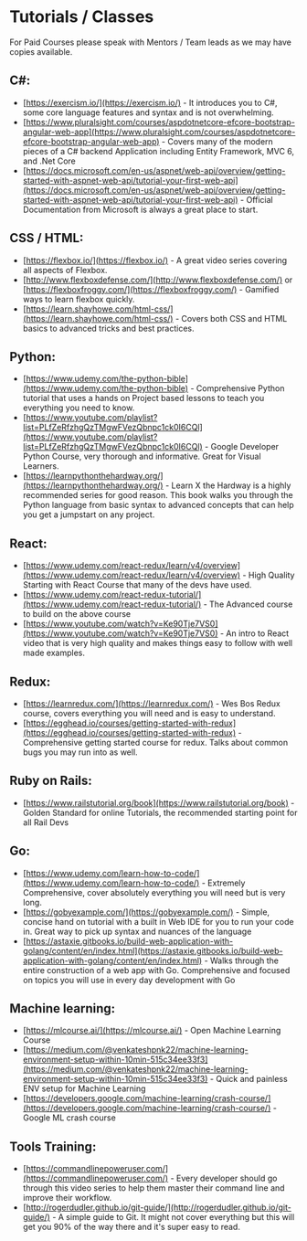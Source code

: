 # Tutorials / Classes

For Paid Courses please speak with Mentors / Team leads as we may have copies available.

## C#:

- [https://exercism.io/](https://exercism.io/) -  It introduces you to C#, some core language features and syntax and is not overwhelming.
- [https://www.pluralsight.com/courses/aspdotnetcore-efcore-bootstrap-angular-web-app](https://www.pluralsight.com/courses/aspdotnetcore-efcore-bootstrap-angular-web-app) - Covers many of the modern pieces of a C# backend Application including Entity Framework, MVC 6, and .Net Core
- [https://docs.microsoft.com/en-us/aspnet/web-api/overview/getting-started-with-aspnet-web-api/tutorial-your-first-web-api](https://docs.microsoft.com/en-us/aspnet/web-api/overview/getting-started-with-aspnet-web-api/tutorial-your-first-web-api) - Official Documentation from Microsoft is always a great place to start.

## CSS / HTML:

- [https://flexbox.io/](https://flexbox.io/) - A great video series covering all aspects of Flexbox.
- [http://www.flexboxdefense.com/](http://www.flexboxdefense.com/) or [https://flexboxfroggy.com/](https://flexboxfroggy.com/) - Gamified ways to learn flexbox quickly.
- [https://learn.shayhowe.com/html-css/](https://learn.shayhowe.com/html-css/) - Covers both CSS and HTML basics to advanced tricks and best practices.

## Python:

- [https://www.udemy.com/the-python-bible](https://www.udemy.com/the-python-bible) - Comprehensive Python tutorial that uses a hands on Project based lessons to teach you everything you need to know.
- [https://www.youtube.com/playlist?list=PLfZeRfzhgQzTMgwFVezQbnpc1ck0I6CQl](https://www.youtube.com/playlist?list=PLfZeRfzhgQzTMgwFVezQbnpc1ck0I6CQl) - Google Developer Python Course, very thorough and informative. Great for Visual Learners.
- [https://learnpythonthehardway.org/](https://learnpythonthehardway.org/) - Learn X the Hardway is a highly recommended series for good reason. This book walks you through the Python language from basic syntax to advanced concepts that can help you get a jumpstart on any project.

## React:

- [https://www.udemy.com/react-redux/learn/v4/overview](https://www.udemy.com/react-redux/learn/v4/overview) - High Quality Starting with React Course that many of the devs have used.
- [https://www.udemy.com/react-redux-tutorial/](https://www.udemy.com/react-redux-tutorial/) - The Advanced course to build on the above course
- [https://www.youtube.com/watch?v=Ke90Tje7VS0](https://www.youtube.com/watch?v=Ke90Tje7VS0) - An intro to React video that is very high quality and makes things easy to follow with well made examples.

## Redux:

- [https://learnredux.com/](https://learnredux.com/) - Wes Bos Redux course, covers everything you will need and is easy to understand.
- [https://egghead.io/courses/getting-started-with-redux](https://egghead.io/courses/getting-started-with-redux) - Comprehensive getting started course for redux. Talks about common bugs you may run into as well.

## Ruby on Rails:

- [https://www.railstutorial.org/book](https://www.railstutorial.org/book) - Golden Standard for online Tutorials, the recommended starting point for all Rail Devs

## Go:

- [https://www.udemy.com/learn-how-to-code/](https://www.udemy.com/learn-how-to-code/) - Extremely Comprehensive, cover absolutely everything you will need but is very long.
- [https://gobyexample.com/](https://gobyexample.com/) - Simple, concise hand on tutorial with a built in Web IDE for you to run your code in. Great way to pick up syntax and nuances of the language
- [https://astaxie.gitbooks.io/build-web-application-with-golang/content/en/index.html](https://astaxie.gitbooks.io/build-web-application-with-golang/content/en/index.html) - Walks through the entire construction of a web app with Go. Comprehensive and focused on topics you will use in every day development with Go

## Machine learning:

- [https://mlcourse.ai/](https://mlcourse.ai/) - Open Machine Learning Course
- [https://medium.com/@venkateshpnk22/machine-learning-environment-setup-within-10min-515c34ee33f3](https://medium.com/@venkateshpnk22/machine-learning-environment-setup-within-10min-515c34ee33f3) - Quick and painless ENV setup for Machine Learning
- [https://developers.google.com/machine-learning/crash-course/](https://developers.google.com/machine-learning/crash-course/) - Google ML crash course

## Tools Training:

- [https://commandlinepoweruser.com/](https://commandlinepoweruser.com/) - Every developer should go through this video series to help them master their command line and improve their workflow.
- [http://rogerdudler.github.io/git-guide/](http://rogerdudler.github.io/git-guide/) - A simple guide to Git. It might not cover everything but this will get you 90% of the way there and it's super easy to read.
